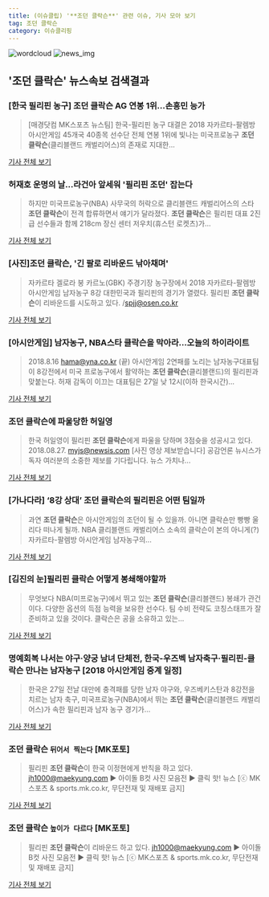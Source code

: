 ```yaml
---
title: (이슈클립) '**조던 클락슨**' 관련 이슈, 기사 모아 보기
tag: 조던 클락슨
category: 이슈클리핑
---
```

![wordcloud](https://s3.ap-northeast-2.amazonaws.com/lyrics101-wordcloud/2018-08-27-1535341673.png)
![news_img](https://user-images.githubusercontent.com/42597476/44507050-1206f400-a6e4-11e8-8d98-7ffbfebb353f.png)
## **'**조던 클락슨**'** 뉴스속보 검색결과
### [한국 필리핀 농구] **조던 클락슨** AG 연봉 1위…손흥민 능가

>[매경닷컴 MK스포츠 뉴스팀] 한국-필리핀 농구 대결은 2018 자카르타-팔렘방 아시안게임 45개국 40종목 선수단 전체 연봉 1위에 빛나는 미국프로농구 **조던 클락슨**(클리블랜드 캐벌리어스)의 존재로 지대한...

<a href="http://sports.mk.co.kr/view.php?year=2018&no=537205" target="_blank">기사 전체 보기</a>

### 허재호 운명의 날…라건아 앞세워 '필리핀 조던' 잡는다

>하지만 미국프로농구(NBA) 사무국의 허락으로 클리블랜드 캐벌리어스의 스타 **조던 클락슨**이 전격 합류하면서 얘기가 달라졌다. **조던 클락슨**은 필리핀 대표 2진급 선수들과 함께 218cm 장신 센터 저우치(휴스턴 로켓츠)가...

<a href="http://www.nocutnews.co.kr/news/5021548" target="_blank">기사 전체 보기</a>

### [사진]**조던 클락슨**, '긴 팔로 리바운드 낚아채며'

>자카르타 겔로라 붕 카르노(GBK) 주경기장 농구장에서 2018 자카르타-팔렘방 아시안게임 남자농구 8강 대한민국과 필리핀의 경기가 열렸다. 필리핀 **조던 클락슨**이 리바운드를 시도하고 있다. /spjj@osen.co.kr

<a href="http://www.osen.co.kr/article/G1110976010" target="_blank">기사 전체 보기</a>

### [아시안게임] 남자농구, NBA스타 클락슨을 막아라…오늘의 하이라이트

>2018.8.16 hama@yna.co.kr (끝) 아시안게임 2연패를 노리는 남자농구대표팀이 8강전에서 미국 프로농구에서 활약하는 **조던 클락슨**(클리블랜드)의 필리핀과 맞붙는다. 허재 감독이 이끄는 대표팀은 27일 낮 12시(이하 한국시간)...

<a href="http://app.yonhapnews.co.kr/YNA/Basic/SNS/r.aspx?c=AKR20180826027200007&did=1195m" target="_blank">기사 전체 보기</a>

### **조던 클락슨**에 파울당한 허일영

>한국 허일영이 필리핀 **조던 클락슨**에게 파울을 당하며 3점슛을 성공시고 있다. 2018.08.27. myjs@newsis.com [사진 영상 제보받습니다] 공감언론 뉴시스가 독자 여러분의 소중한 제보를 기다립니다. 뉴스 가치나...

<a href="http://www.newsis.com/view/?id=NISI20180827_0014407089" target="_blank">기사 전체 보기</a>

### [가나다라] ‘8강 상대’ **조던 클락슨**의 필리핀은 어떤 팀일까

>과연 **조던 클락슨**은 아시안게임의 조던이 될 수 있을까. 아니면 클락숀만 빵빵 울리다 떠나게 될까. NBA 클리블랜드 캐벌리어스 소속의 클락슨이 본의 아니게(?) 자카르타-팔렘방 아시안게임 남자농구의...

<a href="http://sports.news.naver.com/basketball/news/read.nhn?oid=430&aid=0000000654" target="_blank">기사 전체 보기</a>

### [김진의 눈]필리핀 클락슨 어떻게 봉쇄해야할까

>무엇보다 NBA(미프로농구)에서 뛰고 있는 **조던 클락슨**(클리블랜드) 봉쇄가 관건이다. 다양한 옵션의 득점 능력을 보유한 선수다. 팀 수비 전략도 코칭스태프가 잘 준비하고 있을 것이다. 클락슨은 공을 소유하고 있는...

<a href="http://www.sportsseoul.com/news/read/673836" target="_blank">기사 전체 보기</a>

### 명예회복 나서는 야구·양궁 남녀 단체전, 한국-우즈벡 남자축구·필리핀-클락슨 만나는 남자농구 [2018 아시안게임 중계 일정]

>한국은 27일 전날 대만에 충격패를 당한 남자 야구와, 우즈베키스탄과 8강전을 치르는 남자 축구, 미국프로농구(NBA)에서 뛰는 **조던 클락슨**(클리블랜드 캐벌리어스)가 속한 필리핀과 남자 농구 경기가...

<a href="http://www.sportsq.co.kr/news/articleView.html?idxno=300180" target="_blank">기사 전체 보기</a>

### **조던 클락슨** `뒤어서 찍는다` [MK포토]

>필리핀 **조던 클락슨**이 한국 이정현에게 반칙을 하고 있다. jh1000@maekyung.com ▶ 아이돌 B컷 사진 모음전 ▶ 클릭 핫! 뉴스 [ⓒ MK스포츠 & sports.mk.co.kr, 무단전재 및 재배포 금지]

<a href="http://sports.mk.co.kr/view.php?year=2018&no=537157" target="_blank">기사 전체 보기</a>

### **조던 클락슨** `높이가 다르다` [MK포토]

>필리핀 **조던 클락슨**이 리바운드 하고 있다. jh1000@maekyung.com ▶ 아이돌 B컷 사진 모음전 ▶ 클릭 핫! 뉴스 [ⓒ MK스포츠 & sports.mk.co.kr, 무단전재 및 재배포 금지]

<a href="http://sports.mk.co.kr/view.php?year=2018&no=537200" target="_blank">기사 전체 보기</a>


